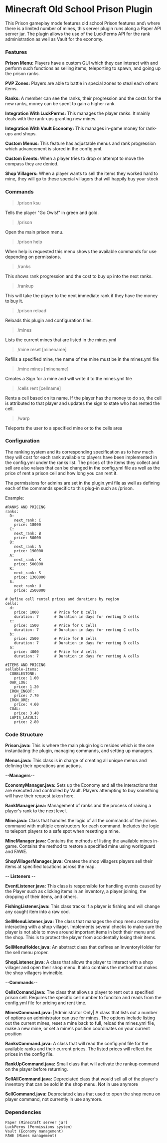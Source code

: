 # Minecraft Old School Prison Plugin

This Prison gameplay mode features old school Prison features and\ where there is a limited number of mines, this server plugin runs along a Paper API server jar. The plugin allows the use of the LuckPerms API for the rank administration as well as Vault for the economy.

### Features

**Prison Menu:** Players have a custom GUI which they can interact with and perform such functions as selling items, teleporting to spawn, and going up the prison ranks. 

**PVP Zones:** Players are able to battle in special zones to steal each others items.

**Ranks:** A member can see the ranks, their progression and the costs for the new ranks, money can be spent to gain a higher rank.

**Integration With LuckPerms:** This manages the player ranks. It mainly deals with the rank-ups granting new mines.

**Integration With Vault Economy:** This manages in-game money for rank-ups and shops.

**Custom Menus:** This feature has adjustable menus and rank progression which advancement is stored in the config.yml.

**Custom Events:** When a player tries to drop or attempt to move the compass they are denied.

**Shop Villagers:** When a player wants to sell the items they worked hard to mine, they will go to these special villagers that will happily buy your stock

### Commands

>/prison ksu

Tells the player "Go Owls!" in green and gold.

>/prison

Open the main prison menu.

>/prison help

When help is requested this menu shows the available commands for use depending on permissions.

>/ranks

This shows rank progression and the cost to buy up into the next ranks.

>/rankup

This will take the player to the next immediate rank if they have the money to buy it.

>/prison reload

Reloads this plugin and configuration files.

>/mines

Lists the current mines that are listed in the mines.yml

>/mine reset [minename]

Refills a specified mine, the name of the mine must be in the mines.yml file

>/mine mines [minename]

Creates a Sign for a mine and will write it to the mines.yml file

>/cells rent [cellname]

Rents a cell based on its name. If the player has the money to do so, the cell is attributed to that player and updates the sign to state who has rented the cell.

>/warp <location>

Teleports the user to a specified mine or to the cells area

### Configuration

The ranking system and its corresponding specification as to how much they will cost for each rank available to players have been implemented in the config.yml under the ranks list. The prices of the items they collect and sell are also values that can be changed in the config.yml file as well as the price of rent a prison cell and how long you can rent it.

The permissions for admins are set in the plugin.yml file as well as defining each of the commands specific to this plug-in such as /prison.

Example: 
```
#RANKS AND PRICING
ranks:
  D:
    next_rank: C
    price: 18000
  C:
    next_rank: B
    price: 50000
  B:
    next_rank: A
    price: 190000
  A:
    next_rank: K
    price: 500000
  K:
    next_rank: S
    price: 1300000
  S:
    next_rank: U
    price: 2500000

# Define cell rental prices and durations by region
cells:
  d:
    price: 1000       # Price for D cells
    duration: 7       # Duration in days for renting D cells
  c:
    price: 1500       # Price for C cells
    duration: 7       # Duration in days for renting C cells
  b:
    price: 2500       # Price for B cells
    duration: 7       # Duration in days for renting B cells
  a:
    price: 4000       # Price for A cells
    duration: 7       # Duration in days for renting A cells

#ITEMS AND PRICING
sellable-items:
  COBBLESTONE:
    price: 1.00
  OAK_LOG:
    price: 1.20
  IRON_INGOT:
    price: 7.70
  IRON_ORE:
    price: 4.60
  COAL:
    price: 3.40
  LAPIS_LAZULI:
    price: 2.80
```

### Code Structure

**Prison.java:** This is where the main plugin logic resides which is the one instantiating the plugin, managing commands, and setting up managers.

**Menus.java:** This class is in charge of creating all unique menus and defining their operations and actions.

--**Managers**--

**EconomyManager.java:** Sets up the Economy and all the interactions that are executed and controlled by Vault. Players attempting to buy something will have their request taken here. 

**RankManager.java:** Management of ranks and the process of raising a player's rank to the next level.

**Mine.java:** Class that handles the logic of all the commands of the /mines command with multiple constructors for each command. Includes the logic to teleport players to a safe spot when resetting a mine.

**MineManager.java:** Contains the methods of listing the available mines in-game. Contains the method to restore a specified mine using worldguard and FAWE.

**ShopVillagerManager.java:** Creates the shop villagers players sell their items at specified locations across the map.

-- **Listeners** --

**EventListener.java:** This class is responsible for handling events caused by the Player such as clicking items in an inventory, a player joining, the dropping of their items, and others.

**FishingListener.java:** This class tracks if a player is fishing and will change any caught item into a raw cod.

**SellMenuListener.java:** The class that manages the shop menu created by interacting with a shop villager. Implements several checks to make sure the player is not able to move around important items in both their menu and the shop. This is to protect the player from accidentally losing their items.

**SellMenuHolder.java:** An abstract class that defines an InventoryHolder for the sell menu proper.

**ShopListener.java:** A class that allows the player to interact with a shop villager and open their shop menu.  It also contains the method that makes the shop villagers invincible.

--**Commands**--

**CellsComand.java:** The class that allows a player to rent out a specified prison cell. Requires the specific cell number to funciton and reads from the config.yml file for pricing and rent time.

**MinesCommand.java:** |Administrator Only| A class that lists out a number of options an administrator can use for mines. The options include listing out the current mines, reset a mine back to full, reload the mines.yml file, make a new mine, or set a mine's position coordinates on your current position

**RanksCommand.java:** A class that will read the config.yml file for the available ranks and their current prices. The listed prices will reflect the prices in the config file.

**RankUpCommand.java:** Small class that will activate the rankup command on the player before returning.

**SellAllCommand.java:** Depreciated class that would sell all of the player's inventory that can be sold in the shop menu. Not in use anymore

**SellCommand.java:** Depreciated class that used to open the shop menu on player command, not currently in use anymore.

### Dependencies
```
Paper (Minecraft server jar)
LuckPerms (Permissions system)
Vault (Economy management)
FAWE (Mines management)
```
